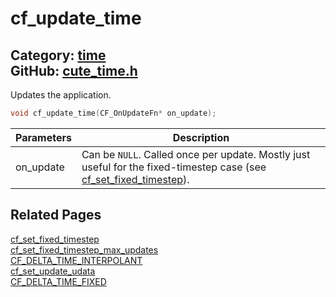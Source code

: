 [](../header.md ':include')

# cf_update_time

Category: [time](/api_reference?id=time)  
GitHub: [cute_time.h](https://github.com/RandyGaul/cute_framework/blob/master/include/cute_time.h)  
---

Updates the application.

```cpp
void cf_update_time(CF_OnUpdateFn* on_update);
```

Parameters | Description
--- | ---
on_update | Can be `NULL`. Called once per update. Mostly just useful for the fixed-timestep case (see [cf_set_fixed_timestep](/time/cf_set_fixed_timestep.md)).

## Related Pages

[cf_set_fixed_timestep](/time/cf_set_fixed_timestep.md)  
[cf_set_fixed_timestep_max_updates](/time/cf_set_fixed_timestep_max_updates.md)  
[CF_DELTA_TIME_INTERPOLANT](/time/cf_delta_time_interpolant.md)  
[cf_set_update_udata](/time/cf_set_update_udata.md)  
[CF_DELTA_TIME_FIXED](/time/cf_delta_time_fixed.md)  
